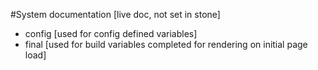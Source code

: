#System documentation [live doc, not set in stone]

- config [used for config defined variables]
- final [used for build variables completed for rendering on initial page load]
